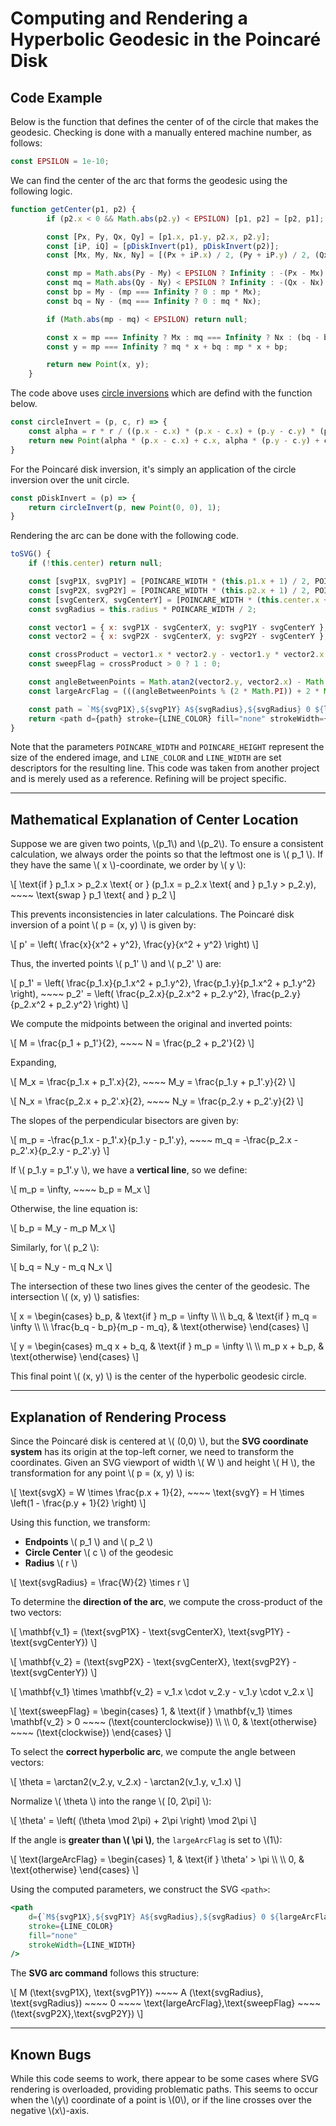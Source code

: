 # Computing and Rendering a Hyperbolic Geodesic in the Poincaré Disk

## Code Example

Below is the function that defines the center of of the circle that makes the geodesic. Checking is done with a manually entered machine number, as follows:

```javascript
const EPSILON = 1e-10;
```

We can find the center of the arc that forms the geodesic using the following logic.

```javascript
function getCenter(p1, p2) {
        if (p2.x < 0 && Math.abs(p2.y) < EPSILON) [p1, p2] = [p2, p1];

        const [Px, Py, Qx, Qy] = [p1.x, p1.y, p2.x, p2.y];
        const [iP, iQ] = [pDiskInvert(p1), pDiskInvert(p2)];
        const [Mx, My, Nx, Ny] = [(Px + iP.x) / 2, (Py + iP.y) / 2, (Qx + iQ.x) / 2, (Qy + iQ.y) / 2];

        const mp = Math.abs(Py - My) < EPSILON ? Infinity : -(Px - Mx) / (Py - My);
        const mq = Math.abs(Qy - Ny) < EPSILON ? Infinity : -(Qx - Nx) / (Qy - Ny);
        const bp = My - (mp === Infinity ? 0 : mp * Mx);
        const bq = Ny - (mq === Infinity ? 0 : mq * Nx);

        if (Math.abs(mp - mq) < EPSILON) return null;

        const x = mp === Infinity ? Mx : mq === Infinity ? Nx : (bq - bp) / (mp - mq);
        const y = mp === Infinity ? mq * x + bq : mp * x + bp;

        return new Point(x, y);
    }

```

The code above uses [circle inversions](/workflows/#/mathematics/analytic_geometry/Circle-Inversions) which are defind with the function below.

```javascript
const circleInvert = (p, c, r) => {
    const alpha = r * r / ((p.x - c.x) * (p.x - c.x) + (p.y - c.y) * (p.y - c.y))
    return new Point(alpha * (p.x - c.x) + c.x, alpha * (p.y - c.y) + c.y)
}
```

For the Poincaré disk inversion, it's simply an application of the circle inversion over the unit circle.

```javascript
const pDiskInvert = (p) => {
    return circleInvert(p, new Point(0, 0), 1);
}
```

Rendering the arc can be done with the following code.

```javascript
toSVG() {
    if (!this.center) return null;

    const [svgP1X, svgP1Y] = [POINCARE_WIDTH * (this.p1.x + 1) / 2, POINCARE_HEIGHT * (1 - this.p1.y) / 2];
    const [svgP2X, svgP2Y] = [POINCARE_WIDTH * (this.p2.x + 1) / 2, POINCARE_HEIGHT * (1 - this.p2.y) / 2];
    const [svgCenterX, svgCenterY] = [POINCARE_WIDTH * (this.center.x + 1) / 2, POINCARE_HEIGHT * (1 - this.center.y) / 2];
    const svgRadius = this.radius * POINCARE_WIDTH / 2;

    const vector1 = { x: svgP1X - svgCenterX, y: svgP1Y - svgCenterY };
    const vector2 = { x: svgP2X - svgCenterX, y: svgP2Y - svgCenterY };

    const crossProduct = vector1.x * vector2.y - vector1.y * vector2.x;
    const sweepFlag = crossProduct > 0 ? 1 : 0;

    const angleBetweenPoints = Math.atan2(vector2.y, vector2.x) - Math.atan2(vector1.y, vector1.x);
    const largeArcFlag = (((angleBetweenPoints % (2 * Math.PI)) + 2 * Math.PI) % (2 * Math.PI)) > Math.PI ? 0 : 0;

    const path = `M${svgP1X},${svgP1Y} A${svgRadius},${svgRadius} 0 ${largeArcFlag*1.5},${sweepFlag} ${svgP2X},${svgP2Y}`;
    return <path d={path} stroke={LINE_COLOR} fill="none" strokeWidth={LINE_WIDTH.toString()} />;
}
```

Note that the parameters `POINCARE_WIDTH` and `POINCARE_HEIGHT` represent the size of the endered image, and `LINE_COLOR` and `LINE_WIDTH` are set descriptors for the resulting line. This code was taken from another project and is merely used as a reference. Refining will be project specific.

---

## Mathematical Explanation of Center Location

Suppose we are given two points, \\(p_1\\) and \\(p_2\\). To ensure a consistent calculation, we always order the points so that the leftmost one is \\( p_1 \\). If they have the same \\( x \\)-coordinate, we order by \\( y \\):

\\[
\text{if } p_1.x > p_2.x \text{ or } (p_1.x = p_2.x \text{ and } p_1.y > p_2.y), ~~~~ \text{swap } p_1 \text{ and } p_2
\\]

This prevents inconsistencies in later calculations. The Poincaré disk inversion of a point \\( p = (x, y) \\) is given by:

\\[
p' = \left( \frac{x}{x^2 + y^2}, \frac{y}{x^2 + y^2} \right)
\\]

Thus, the inverted points \\( p_1' \\) and \\( p_2' \\) are:

\\[
p_1' = \left( \frac{p_1.x}{p_1.x^2 + p_1.y^2}, \frac{p_1.y}{p_1.x^2 + p_1.y^2} \right), ~~~~
p_2' = \left( \frac{p_2.x}{p_2.x^2 + p_2.y^2}, \frac{p_2.y}{p_2.x^2 + p_2.y^2} \right)
\\]

We compute the midpoints between the original and inverted points:

\\[
M = \frac{p_1 + p_1'}{2}, ~~~~ N = \frac{p_2 + p_2'}{2}
\\]

Expanding,

\\[
M_x = \frac{p_1.x + p_1'.x}{2}, ~~~~ M_y = \frac{p_1.y + p_1'.y}{2}
\\]

\\[
N_x = \frac{p_2.x + p_2'.x}{2}, ~~~~ N_y = \frac{p_2.y + p_2'.y}{2}
\\]

The slopes of the perpendicular bisectors are given by:

\\[
m_p = -\frac{p_1.x - p_1'.x}{p_1.y - p_1'.y}, ~~~~
m_q = -\frac{p_2.x - p_2'.x}{p_2.y - p_2'.y}
\\]

If \\( p_1.y = p_1'.y \\), we have a **vertical line**, so we define:

\\[
m_p = \infty, ~~~~ b_p = M_x
\\]

Otherwise, the line equation is:

\\[
b_p = M_y - m_p M_x
\\]

Similarly, for \\( p_2 \\):

\\[
b_q = N_y - m_q N_x
\\]

The intersection of these two lines gives the center of the geodesic. The intersection \\( (x, y) \\) satisfies:

\\[
x = \begin{cases} 
    b_p, & \text{if } m_p = \infty \\\\
    \\\\
    b_q, & \text{if } m_q = \infty \\\\
    \\\\
    \frac{b_q - b_p}{m_p - m_q}, & \text{otherwise} 
    \end{cases}
\\]

\\[
y = \begin{cases} 
    m_q x + b_q, & \text{if } m_p = \infty \\\\
    \\\\
    m_p x + b_p, & \text{otherwise}
    \end{cases}
\\]

This final point \\( (x, y) \\) is the center of the hyperbolic geodesic circle.

---

## Explanation of Rendering Process

Since the Poincaré disk is centered at \\( (0,0) \\), but the **SVG coordinate system** has its origin at the top-left corner, we need to transform the coordinates. Given an SVG viewport of width \\( W \\) and height \\( H \\), the transformation for any point \\( p = (x, y) \\) is:

\\[
\text{svgX} = W \times \frac{p.x + 1}{2}, ~~~~ \text{svgY} = H \times \left(1 - \frac{p.y + 1}{2} \right)
\\]

Using this function, we transform:
- **Endpoints** \\( p_1 \\) and \\( p_2 \\)
- **Circle Center** \\( c \\) of the geodesic
- **Radius** \\( r \\)

\\[
\text{svgRadius} = \frac{W}{2} \times r
\\]

To determine the **direction of the arc**, we compute the cross-product of the two vectors:

\\[
\mathbf{v_1} = (\text{svgP1X} - \text{svgCenterX}, \text{svgP1Y} - \text{svgCenterY})
\\]

\\[
\mathbf{v_2} = (\text{svgP2X} - \text{svgCenterX}, \text{svgP2Y} - \text{svgCenterY})
\\]

\\[
\mathbf{v_1} \times \mathbf{v_2} = v_1.x \cdot v_2.y - v_1.y \cdot v_2.x
\\]

\\[
\text{sweepFlag} =
\begin{cases} 
    1, & \text{if } \mathbf{v_1} \times \mathbf{v_2} > 0 ~~~~ (\text{counterclockwise}) \\\\
    \\\\
    0, & \text{otherwise} ~~~~ (\text{clockwise})
\end{cases}
\\]

To select the **correct hyperbolic arc**, we compute the angle between vectors:

\\[
\theta = \arctan2(v_2.y, v_2.x) - \arctan2(v_1.y, v_1.x)
\\]

Normalize \\( \theta \\) into the range \\( [0, 2\pi] \\):

\\[
\theta' = \left( (\theta \mod 2\pi) + 2\pi \right) \mod 2\pi
\\]

If the angle is **greater than \\( \pi \\)**, the `largeArcFlag` is set to \\(1\\):

\\[
\text{largeArcFlag} =
\begin{cases} 
    1, & \text{if } \theta' > \pi \\\\
    \\\\
    0, & \text{otherwise}
\end{cases}
\\]


Using the computed parameters, we construct the SVG `<path>`:

```jsx
<path
    d={`M${svgP1X},${svgP1Y} A${svgRadius},${svgRadius} 0 ${largeArcFlag},${sweepFlag} ${svgP2X},${svgP2Y}`}
    stroke={LINE_COLOR}
    fill="none"
    strokeWidth={LINE_WIDTH}
/>
```

The **SVG arc command** follows this structure:

\\[
M (\text{svgP1X}, \text{svgP1Y}) ~~~~
A (\text{svgRadius}, \text{svgRadius}) ~~~~ 0 ~~~~
\text{largeArcFlag},\text{sweepFlag} ~~~~
(\text{svgP2X},\text{svgP2Y})
\\]

---

## Known Bugs

While this code seems to work, there appear to be some cases where SVG rendering is overloaded, providing problematic paths. This seems to occur when the \\(y\\) coordinate of a point is \\(0\\), or if the line crosses over the negative \\(x\\)-axis.